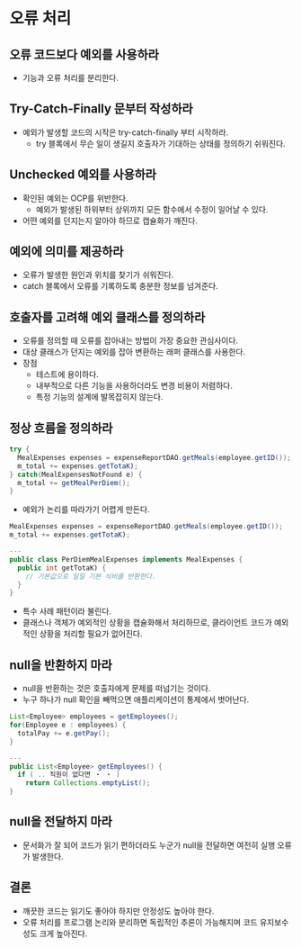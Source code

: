 # 오류 처리

## 오류 코드보다 예외를 사용하라

- 기능과 오류 처리를 분리한다.

## Try-Catch-Finally 문부터 작성하라

- 예외가 발생할 코드의 시작은 try-catch-finally 부터 시작하라.
    - try 블록에서 무슨 일이 생길지 호출자가 기대하는 상태를 정의하기 쉬워진다.

## Unchecked 예외를 사용하라

- 확인된 예외는 OCP를 위반한다.
    - 예외가 발생된 하위부터 상위까지 모든 함수에서 수정이 일어날 수 있다.
- 어떤 예외를 던지는지 알아야 하므로 캡슐화가 깨진다.

## 예외에 의미를 제공하라

- 오류가 발생한 원인과 위치를 찾기가 쉬워진다.
- catch 블록에서 오류를 기록하도록 충분한 정보를 넘겨준다.

## 호출자를 고려해 예외 클래스를 정의하라

- 오류를 정의할 때 오류를 잡아내는 방법이 가장 중요한 관심사이다.
- 대상 클래스가 던지는 예외를 잡아 변환하는 래퍼 클래스를 사용한다.
- 장점
    - 테스트에 용이하다.
    - 내부적으로 다른 기능을 사용하더라도 변경 비용이 저렴하다.
    - 특정 기능의 설계에 발목잡히지 않는다.

## 정상 흐름을 정의하라

```java
try {
  MealExpenses expenses = expenseReportDAO.getMeals(employee.getID());
  m_total += expenses.getTotaK);
} catch(MealExpensesNotFound e) {
  m_total += getMealPerDiem();
}
```

- 예외가 논리를 따라가기 어렵게 만든다.

```java
MealExpenses expenses = expenseReportDAO.getMeals(employee.getID());
m_total += expenses.getTotaK);

---
public class PerDiemMealExpenses implements MealExpenses {
  public int getTotaK) {
    // 기본값으로 일일 기본 식비를 반환한다.
  }
}
```

- 특수 사례 패턴이라 불린다.
- 클래스나 객체가 예외적인 상황을 캡슐화해서 처리하므로, 클라이언트 코드가 예외적인 상황을 처리할 필요가 없어진다.

## null을 반환하지 마라

- null을 반환하는 것은 호출자에게 문제를 떠넘기는 것이다.
- 누구 하나가 null 확인을 빼먹으면 애플리케이션이 통제에서 벗어난다.

```java
List<Employee> employees = getEmployees();
for(Employee e : employees) {
  totalPay += e.getPay();
}

---
public List<Employee> getEmployees() {
  if ( .. 직원이 없다면 ・ ・ )
    return Collections.emptyList();
}
```

## null을 전달하지 마라

- 문서화가 잘 되어 코드가 읽기 편하더라도 누군가 null을 전달하면 여전히 실행 오류가 발생한다.

## 결론

- 깨끗한 코드는 읽기도 좋아야 하지만 안정성도 높아야 한다.
- 오류 처리를 프로그램 논리와 분리하면 독립적인 추론이 가능해지며 코드 유지보수성도 크게 높아진다.